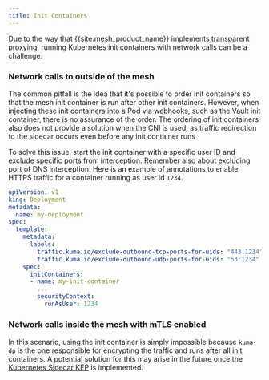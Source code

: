 ```yaml
---
title: Init Containers
---
```


Due to the way that {{site.mesh_product_name}} implements transparent proxying, running Kubernetes init containers with network calls can be a challenge.

### Network calls to outside of the mesh

The common pitfall is the idea that it's possible to order init containers so that the mesh init container is run after other init containers.
However, when injecting these init containers into a Pod via webhooks, such as the Vault init container, there is no assurance of the order.
The ordering of init containers also does not provide a solution when the CNI is used, as traffic redirection to the sidecar occurs even before any init container runs

To solve this issue, start the init container with a specific user ID and exclude specific ports from interception.
Remember also about excluding port of DNS interception. Here is an example of annotations to enable HTTPS traffic for a container running as user id `1234`.
```yaml
apiVersion: v1
king: Deployment
metadata:
  name: my-deployment
spec:
  template:
    metadata:
      labels:
        traffic.kuma.io/exclude-outbound-tcp-ports-for-uids: "443:1234"
        traffic.kuma.io/exclude-outbound-udp-ports-for-uids: "53:1234"
    spec:
      initContainers:
      - name: my-init-container
        ...
        securityContext:
          runAsUser: 1234
```

### Network calls inside the mesh with mTLS enabled

In this scenario, using the init container is simply impossible because `kuma-dp` is the one responsible for encrypting the traffic and runs after all init containers.
A potential solution for this may arise in the future once the [Kubernetes Sidecar KEP](https://github.com/kubernetes/enhancements/issues/753) is implemented.
